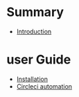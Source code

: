 # Summary

- [Introduction](README.md)

# user Guide
- [Installation](guide/installation.md)
- [Circleci automation](guide/Circleci.md)


